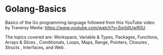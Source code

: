 # Golang-Basics
Basics of the Go programming language followed from this YouTube video by Traversy Media: https://www.youtube.com/watch?v=SqrbIlUwR0U.

The topics covered are: Workspace, Variable & Types, Packages, Functions, Arrays & Slices , Conditionals, Loops, Maps, Range, Pointers, Closures , Structs , Interfaces, and Web .